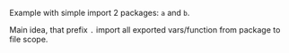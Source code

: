 Example with simple import 2 packages: `a` and `b`.

Main idea, that prefix `.` import all exported vars/function from package to file scope.